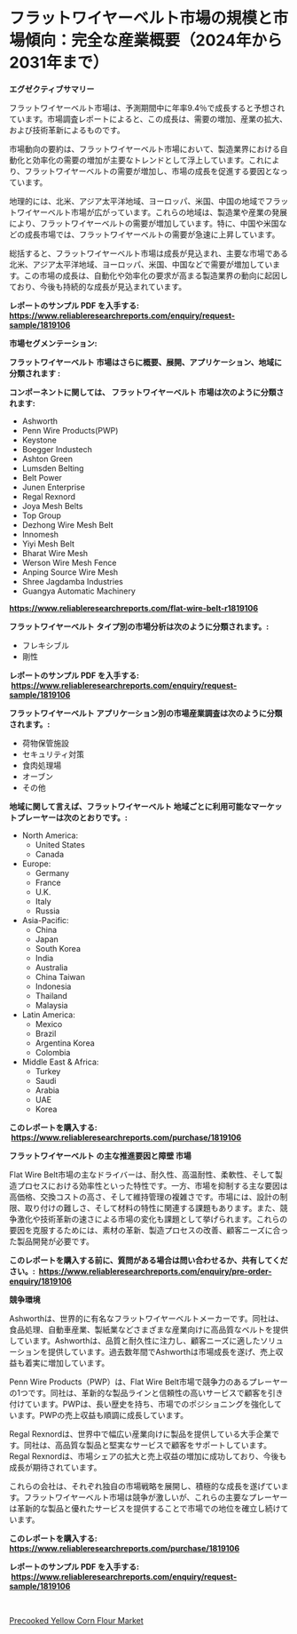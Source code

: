 <p><h1>フラットワイヤーベルト市場の規模と市場傾向：完全な産業概要（2024年から2031年まで）</h1></p><p><strong>エグゼクティブサマリー</strong></p>
<p><p>フラットワイヤーベルト市場は、予測期間中に年率9.4％で成長すると予想されています。市場調査レポートによると、この成長は、需要の増加、産業の拡大、および技術革新によるものです。</p><p>市場動向の要約は、フラットワイヤーベルト市場において、製造業界における自動化と効率化の需要の増加が主要なトレンドとして浮上しています。これにより、フラットワイヤーベルトの需要が増加し、市場の成長を促進する要因となっています。</p><p>地理的には、北米、アジア太平洋地域、ヨーロッパ、米国、中国の地域でフラットワイヤーベルト市場が広がっています。これらの地域は、製造業や産業の発展により、フラットワイヤーベルトの需要が増加しています。特に、中国や米国などの成長市場では、フラットワイヤーベルトの需要が急速に上昇しています。</p><p>総括すると、フラットワイヤーベルト市場は成長が見込まれ、主要な市場である北米、アジア太平洋地域、ヨーロッパ、米国、中国などで需要が増加しています。この市場の成長は、自動化や効率化の要求が高まる製造業界の動向に起因しており、今後も持続的な成長が見込まれています。</p></p>
<p><strong>レポートのサンプル PDF を入手する: <a href="https://www.reliableresearchreports.com/enquiry/request-sample/1819106">https://www.reliableresearchreports.com/enquiry/request-sample/1819106</a></strong></p>
<p><strong>市場セグメンテーション:</strong></p>
<p><strong> フラットワイヤーベルト 市場はさらに概要、展開、アプリケーション、地域に分類されます :</strong></p>
<p><strong>コンポーネントに関しては、 フラットワイヤーベルト 市場は次のように分類されます: &nbsp;</strong></p>
<p><ul><li>Ashworth</li><li>Penn Wire Products(PWP)</li><li>Keystone</li><li>Boegger Industech</li><li>Ashton Green</li><li>Lumsden Belting</li><li>Belt Power</li><li>Junen Enterprise</li><li>Regal Rexnord</li><li>Joya Mesh Belts</li><li>Top Group</li><li>Dezhong Wire Mesh Belt</li><li>Innomesh</li><li>Yiyi Mesh Belt</li><li>Bharat Wire Mesh</li><li>Werson Wire Mesh Fence</li><li>Anping Source Wire Mesh</li><li>Shree Jagdamba Industries</li><li>Guangya Automatic Machinery</li></ul></p>
<p><strong><a href="https://www.reliableresearchreports.com/flat-wire-belt-r1819106">https://www.reliableresearchreports.com/flat-wire-belt-r1819106</a></strong></p>
<p><strong> フラットワイヤーベルト タイプ別の市場分析は次のように分類されます。:</strong></p>
<p><ul><li>フレキシブル</li><li>剛性</li></ul></p>
<p><strong>レポートのサンプル PDF を入手する: &nbsp;<a href="https://www.reliableresearchreports.com/enquiry/request-sample/1819106">https://www.reliableresearchreports.com/enquiry/request-sample/1819106</a></strong></p>
<p><strong> フラットワイヤーベルト アプリケーション別の市場産業調査は次のように分類されます。:</strong></p>
<p><ul><li>荷物保管施設</li><li>セキュリティ対策</li><li>食肉処理場</li><li>オーブン</li><li>その他</li></ul></p>
<p><strong>地域に関して言えば、フラットワイヤーベルト 地域ごとに利用可能なマーケットプレーヤーは次のとおりです。:</strong></p>
<p><ul>
    <li>
        North America:
        <ul>
            <li>United States</li>
            <li>Canada</li>
        </ul>
    </li>
    <li>
        Europe:
        <ul>
            <li>Germany</li>
            <li>France</li>
            <li>U.K.</li>
            <li>Italy</li>
            <li>Russia</li>
        </ul>
    </li>
    <li>
        Asia-Pacific:
        <ul>
            <li>China</li>
            <li>Japan</li>
            <li>South Korea</li>
            <li>India</li>
            <li>Australia</li>
            <li>China Taiwan</li>
            <li>Indonesia</li>
            <li>Thailand</li>
            <li>Malaysia</li>
        </ul>
    </li>
    <li>
        Latin America:
        <ul>
            <li>Mexico</li>
            <li>Brazil</li>
            <li>Argentina Korea</li>
            <li>Colombia</li>
        </ul>
    </li>
    <li>
        Middle East & Africa:
        <ul>
            <li>Turkey</li>
            <li>Saudi</li>
            <li>Arabia</li>
            <li>UAE</li>
            <li>Korea</li>
        </ul>
    </li>
    </ul></p>
<p><strong>このレポートを購入する: &nbsp;<a href="https://www.reliableresearchreports.com/purchase/1819106">https://www.reliableresearchreports.com/purchase/1819106</a></strong></p>
<p><strong>フラットワイヤーベルト の主な推進要因と障壁 市場</strong></p>
<p><p>Flat Wire Belt市場の主なドライバーは、耐久性、高温耐性、柔軟性、そして製造プロセスにおける効率性といった特性です。一方、市場を抑制する主な要因は高価格、交換コストの高さ、そして維持管理の複雑さです。市場には、設計の制限、取り付けの難しさ、そして材料の特性に関連する課題もあります。また、競争激化や技術革新の速さによる市場の変化も課題として挙げられます。これらの要因を克服するためには、素材の革新、製造プロセスの改善、顧客ニーズに合った製品開発が必要です。</p></p>
<p><strong>このレポートを購入する前に、質問がある場合は問い合わせるか、共有してください。:&nbsp; <a href="https://www.reliableresearchreports.com/enquiry/pre-order-enquiry/1819106">https://www.reliableresearchreports.com/enquiry/pre-order-enquiry/1819106</a></strong></p>
<p><strong>競争環境</strong></p>
<p><p>Ashworthは、世界的に有名なフラットワイヤーベルトメーカーです。同社は、食品処理、自動車産業、製紙業などさまざまな産業向けに高品質なベルトを提供しています。Ashworthは、品質と耐久性に注力し、顧客ニーズに適したソリューションを提供しています。過去数年間でAshworthは市場成長を遂げ、売上収益も着実に増加しています。</p><p>Penn Wire Products（PWP）は、Flat Wire Belt市場で競争力のあるプレーヤーの1つです。同社は、革新的な製品ラインと信頼性の高いサービスで顧客を引き付けています。PWPは、長い歴史を持ち、市場でのポジショニングを強化しています。PWPの売上収益も順調に成長しています。</p><p>Regal Rexnordは、世界中で幅広い産業向けに製品を提供している大手企業です。同社は、高品質な製品と堅実なサービスで顧客をサポートしています。Regal Rexnordは、市場シェアの拡大と売上収益の増加に成功しており、今後も成長が期待されています。</p><p>これらの会社は、それぞれ独自の市場戦略を展開し、積極的な成長を遂げています。フラットワイヤーベルト市場は競争が激しいが、これらの主要なプレーヤーは革新的な製品と優れたサービスを提供することで市場での地位を確立し続けています。</p></p>
<p><strong>このレポートを購入する: &nbsp; <a href="https://www.reliableresearchreports.com/purchase/1819106">https://www.reliableresearchreports.com/purchase/1819106</a></strong></p>
<p><strong>レポートのサンプル PDF を入手する: &nbsp;<a href="https://www.reliableresearchreports.com/enquiry/request-sample/1819106">https://www.reliableresearchreports.com/enquiry/request-sample/1819106</a></strong><strong></strong></p>
<p>&nbsp;</p>
<p><p><a href="https://crocus-run-b5a.notion.site/Decoding-Precooked-Yellow-Corn-Flour-Market-Metrics-Market-Share-Trends-and-Growth-Patterns-81d380be2fa844e48c39d0ae7e65acde">Precooked Yellow Corn Flour Market</a></p></p>